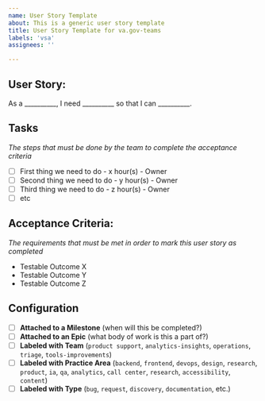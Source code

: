 ```yaml
---
name: User Story Template
about: This is a generic user story template
title: User Story Template for va.gov-teams
labels: 'vsa'
assignees: ''

---
```


## User Story:
As a __________, I need __________ so that I can __________.


## Tasks
_The steps that must be done by the team to complete the acceptance criteria_
- [ ] First thing we need to do - x hour(s) - Owner
- [ ] Second thing we need to do - y hour(s) - Owner
- [ ] Third thing we need to do - z hour(s) - Owner
- [ ] etc

## Acceptance Criteria:
_The requirements that must be met in order to mark this user story as completed_
* Testable Outcome X
* Testable Outcome Y
* Testable Outcome Z

## Configuration
- [ ] **Attached to a Milestone** (when will this be completed?)
- [ ] **Attached to an Epic** (what body of work is this a part of?)
- [ ] **Labeled with Team** (`product support`, `analytics-insights`, `operations`, `triage`, `tools-improvements`)
- [ ] **Labeled with Practice Area** (`backend`, `frontend`, `devops`, `design`, `research`, `product`, `ia`, `qa`, `analytics`, `call center`, `research`, `accessibility`, `content`)
- [ ] **Labeled with Type** (`bug`, `request`, `discovery`, `documentation`, etc.)
